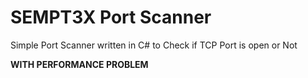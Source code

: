 # SEMPT3X Port Scanner
Simple Port Scanner written in C# to Check if TCP Port is open or Not

**WITH PERFORMANCE PROBLEM**
